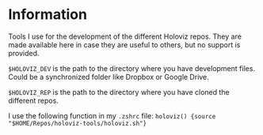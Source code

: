 # Information

Tools I use for the development of the different Holoviz repos. They are made available here in case they are useful to others, but no support is provided.

`$HOLOVIZ_DEV` is the path to the directory where you have development files. Could be a synchronized folder like Dropbox or Google Drive.

`$HOLOVIZ_REP` is the path to the directory where you have cloned the different repos.

I use the following function in my `.zshrc` file: `holoviz() {source "$HOME/Repos/holoviz-tools/holoviz.sh"}`

